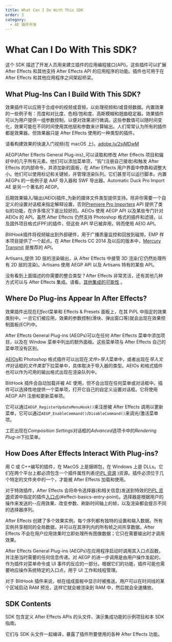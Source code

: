 ```yaml
---
title: What Can I Do With This SDK
order: 3
category:
  - AE 插件开发
---
```


# What Can I Do With This SDK?

这个 SDK 描述了开发人员用来建立插件的应用编程接口(API)。这些插件可以扩展 After Effects 和其他支持 After Effects API 的应用程序的功能。插件也可用于在 After Effects 和其他应用程序之间架起桥梁。

## What Plug-Ins Can I Build With This SDK?

效果插件可以应用于合成中的视频或音频，以处理视频和/或音频数据。内置效果的一些例子有：亮度和对比度、色相/饱和度、高斯模糊和翘曲稳定器。效果插件可以为用户提供一组参数控制，以便对效果进行微调。这些参数值可以随时间变化，效果可能在不同时间使用其他层和参数来计算输出。人们常常认为所有的插件都是效果器。但效果器只是 After Effects 使用的一种类型的插件。

请看构建效果的快速入门视频(在 macOS 上)。[adobe.ly/2sjMDwM](https://adobe.ly/2sjMDwM)

AEGP(After Effects General Plug-ins)\_可以读取和修改 After Effects 项目和偏好中的几乎所有元素。他们可以添加菜单项，"钩"(注册自己接收)和触发 After Effects 的内部命令，并添加新的面板，在 After Effects 用户界面中停靠和调整大小。他们可以使用标记和关键帧，并管理渲染队列。它们甚至可以运行脚本。内置 AEGPs 的一些例子是 AAF 导入器和 SWF 导出器。Automatic Duck Pro Import AE 是另一个著名的 AEGP。

后期效果输入/输出(AEIO)插件\_为新的媒体文件类型提供支持。除非你需要一个自定义的设置对话框来指定解释设置，否则[Premiere Pro Importers](other-integration-possibilities.html) API 提供了类似的功能，在许多情况下是比较好的。AEIOs 使用 AEGP API 以及某些专门针对 AEIOs 的 API。虽然 After Effects 仍然支持 Photoshop 格式的插件和滤镜，以及国外项目格式(FPF)的插件，但这些 API 早已被弃用，转而使用 AEIO API。

*BlitHook*插件将视频输出到外部硬件，用于广播质量监控和回放到磁带。EMP 样本项目提供了一个起点。在 After Effects CC 2014 及以后的版本中，[Mercury Transmit](other-integration-possibilities.html) 是推荐的 API。

Artisans\_提供 3D 层的渲染输出，从 After Effects 中接管 3D 渲染(它仍然处理所有 2D 层的渲染)。Artisans 使用 AEGP API 以及 Artisans 特有的某些 API。

没有看到上面描述的你需要的整合类型？After Effects 非常灵活，还有其他几种方式可以与 After Effects 集成。请看。[其他集成的可能性](other-integration-possibilities.html) 。

## Where Do Plug-ins Appear In After Effects?

效果插件出现在*Effect*菜单和 Effects & Presets 面板上，在其 PiPL 中指定的效果类别中。一旦它们被应用，效果的参数控制(滑块、弹出窗口等)就会出现在效果控制面板(ECP)中。

After Effects General Plug-ins (AEGPs)可以在任何 After Effects 菜单中添加项目，以及在 Window 菜单中列出的额外面板。这些菜单项与 After Effects 自己的菜单项没有区别。

[AEIOs](./aeios/aeios.html)和 Photoshop 格式插件可以出现在*文件>导入*菜单中，或者出现在*导入文件*对话框的*文件类型*下拉菜单中，具体取决于导入器的类型。AEIOs 和格式插件也可以作为可用的输出格式出现在渲染队列中。

BlitHook 插件会自动加载并被 AE 使用，但不会出现在任何菜单或对话框中。插件可以选择性地提供一个菜单项，打开它自己的自定义设置对话框。它将使用 AEGP API 注册和更新菜单项。

它可以通过`AEGP_RegisterUpdateMenuHook()`来注册被 After Effects 调用以更新菜单，它可以通过`AEGP_EnableCommand()`/`DisableCommand()`来调光/激活菜单项。

工匠出现在*Composition Settings*对话框的*Advanced*选项卡中的*Rendering Plug-in*下拉菜单。

## How Does After Effects Interact With Plug-ins?

用 C 或 C++编写的插件，在 MacOS 上是捆绑包，在 Windows 上是 DLLs。它们在两个平台上都必须包含一个插件属性列表([PiPL 资源](pipl-resources.html) )资源。插件必须位于几个特定的文件夹中的一个，才能被 After Effects 加载和使用。

对于特效插件，After Effects 会将命令选择器(和相关信息)发送到特效的[PiPL 资源](pipl-resources.html)资源中指定的插件[入口点](.../effect-basics/entry-point.html)(#effect-basics-entry-point)。选择器是根据用户的操作来发送的--应用效果、改变参数、刷新时间轴上的帧，以及渲染都会提示不同的选择器序列。

After Effects 创建了多个效果实例，每个序列都有独特的设置和输入数据。所有实例共享相同的全局数据，并可以在其序列内的所有帧之间共享数据。After Effects 不会在用户应用效果时立即处理所有图像数据；它只在需要输出时才调用效果。

After Effects General Plug-ins (AEGPs)在应用程序启动时调用其入口点函数，并注册当时需要的任何信息传递。对 AEGP 的进一步调用是由用户操作发起的，作为插件对菜单命令或 UI 事件的反应的一部分。根据它们的功能，插件可能也需要响应操作系统特定的入口点，用于 UI 工作和线程管理。

对于 BlitHook 插件来说，帧在组成面板中显示时被推送。用户可以在时间线的某个区域启动 RAM 预览，这样它就会被渲染到 RAM 中，然后就会全速播放。

## SDK Contents

SDK 包含定义 After Effects APIs 的头文件、演示集成功能的示例项目和本 SDK 指南。

它们与 SDK 头文件一起编译，暴露了插件所要使用的各种 After Effects 功能。
